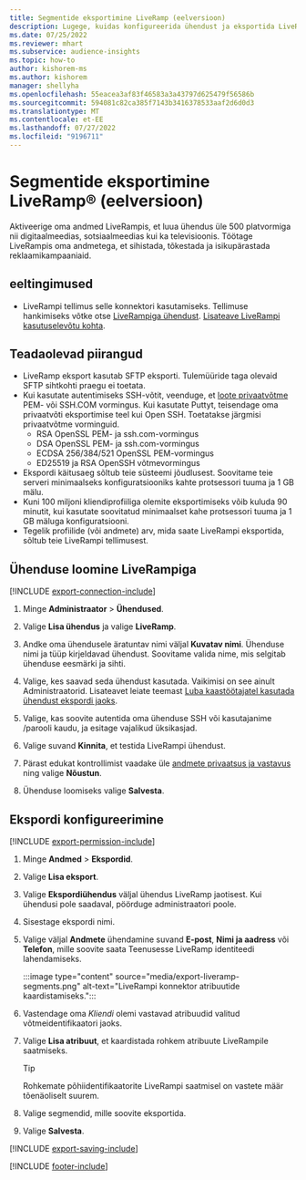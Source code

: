 ```yaml
---
title: Segmentide eksportimine LiveRamp (eelversioon)
description: Lugege, kuidas konfigureerida ühendust ja eksportida LiveRampi.
ms.date: 07/25/2022
ms.reviewer: mhart
ms.subservice: audience-insights
ms.topic: how-to
author: kishorem-ms
ms.author: kishorem
manager: shellyha
ms.openlocfilehash: 55eacea3af83f46583a3a43797d625479f56586b
ms.sourcegitcommit: 594081c82ca385f7143b3416378533aaf2d6d0d3
ms.translationtype: MT
ms.contentlocale: et-EE
ms.lasthandoff: 07/27/2022
ms.locfileid: "9196711"
---
```

# <a name="export-segments-to-liverampreg-preview"></a>Segmentide eksportimine LiveRamp&reg; (eelversioon)

Aktiveerige oma andmed LiveRampis, et luua ühendus üle 500 platvormiga nii digitaalmeedias, sotsiaalmeedias kui ka televisioonis. Töötage LiveRampis oma andmetega, et sihistada, tõkestada ja isikupärastada reklaamikampaaniaid.

## <a name="prerequisites"></a>eeltingimused

- LiveRampi tellimus selle konnektori kasutamiseks. Tellimuse hankimiseks võtke otse [LiveRampiga ühendust](https://liveramp.com/contact/). [Lisateave LiveRampi kasutuselevõtu kohta](https://liveramp.com/our-platform/data-onboarding/).

## <a name="known-limitations"></a>Teadaolevad piirangud

- LiveRamp eksport kasutab SFTP eksporti. Tulemüüride taga olevaid SFTP sihtkohti praegu ei toetata.
- Kui kasutate autentimiseks SSH-võtit, veenduge, et [loote privaatvõtme](/azure/virtual-machines/linux/create-ssh-keys-detailed#basic-example) PEM- või SSH.COM vormingus. Kui kasutate Puttyt, teisendage oma privaatvõti eksportimise teel kui Open SSH. Toetatakse järgmisi privaatvõtme vorminguid.
  - RSA OpenSSL PEM- ja ssh.com-vormingus
  - DSA OpenSSL PEM- ja ssh.com-vormingus
  - ECDSA 256/384/521 OpenSSL PEM-vormingus
  - ED25519 ja RSA OpenSSH võtmevormingus
- Ekspordi käitusaeg sõltub teie süsteemi jõudlusest. Soovitame teie serveri minimaalseks konfiguratsiooniks kahte protsessori tuuma ja 1 GB mälu.
- Kuni 100 miljoni kliendiprofiiliga olemite eksportimiseks võib kuluda 90 minutit, kui kasutate soovitatud minimaalset kahe protsessori tuuma ja 1 GB mäluga konfiguratsiooni.
- Tegelik profiilide (või andmete) arv, mida saate LiveRampi eksportida, sõltub teie LiveRampi tellimusest.

## <a name="set-up-connection-to-liveramp"></a>Ühenduse loomine LiveRampiga

[!INCLUDE [export-connection-include](includes/export-connection-admn.md)]

1. Minge **Administraator** > **Ühendused**.

1. Valige **Lisa ühendus** ja valige **LiveRamp**.

1. Andke oma ühendusele äratuntav nimi väljal **Kuvatav nimi**. Ühenduse nimi ja tüüp kirjeldavad ühendust. Soovitame valida nime, mis selgitab ühenduse eesmärki ja sihti.

1. Valige, kes saavad seda ühendust kasutada. Vaikimisi on see ainult Administraatorid. Lisateavet leiate teemast [Luba kaastöötajatel kasutada ühendust ekspordi jaoks](connections.md#allow-contributors-to-use-a-connection-for-exports).

1. Valige, kas soovite autentida oma ühenduse SSH või kasutajanime /parooli kaudu, ja esitage vajalikud üksikasjad.

1. Valige suvand **Kinnita**, et testida LiveRampi ühendust.

1. Pärast edukat kontrollimist vaadake üle [andmete privaatsus ja vastavus](connections.md#data-privacy-and-compliance) ning valige **Nõustun**.

1. Ühenduse loomiseks valige **Salvesta**.

## <a name="configure-an-export"></a>Ekspordi konfigureerimine

[!INCLUDE [export-permission-include](includes/export-permission.md)]

1. Minge **Andmed** > **Ekspordid**.

1. Valige **Lisa eksport**.

1. Valige **Ekspordiühendus** väljal ühendus LiveRamp jaotisest. Kui ühendusi pole saadaval, pöörduge administraatori poole.

1. Sisestage ekspordi nimi.

1. Valige väljal **Andmete** ühendamine suvand **E-post**, **Nimi ja aadress** või **Telefon**, mille soovite saata Teenusesse LiveRamp identiteedi lahendamiseks.

   :::image type="content" source="media/export-liveramp-segments.png" alt-text="LiveRampi konnektor atribuutide kaardistamiseks.":::

1. Vastendage oma *Kliendi* olemi vastavad atribuudid valitud võtmeidentifikaatori jaoks.

1. Valige **Lisa atribuut**, et kaardistada rohkem atribuute LiveRampile saatmiseks.

   > [!TIP]
   > Rohkemate põhiidentifikaatorite LiveRampi saatmisel on vastete määr tõenäoliselt suurem.

1. Valige segmendid, mille soovite eksportida.

1. Valige **Salvesta**.

[!INCLUDE [export-saving-include](includes/export-saving.md)]

[!INCLUDE [footer-include](includes/footer-banner.md)]
